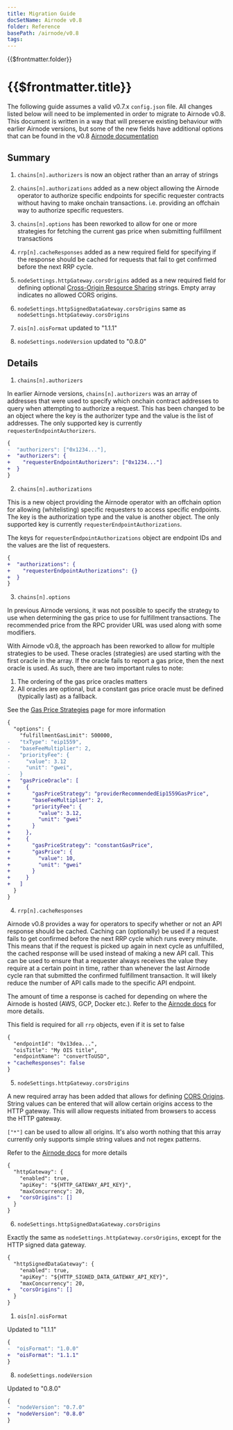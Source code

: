 ```yaml
---
title: Migration Guide
docSetName: Airnode v0.8
folder: Reference
basePath: /airnode/v0.8
tags:
---
```


<TitleSpan>{{$frontmatter.folder}}</TitleSpan>

# {{$frontmatter.title}}

<VersionWarning/>

<!--TocHeader />
<TOC class="table-of-contents" :include-level="[2,3]" /-->

The following guide assumes a valid v0.7.x `config.json` file. All changes
listed below will need to be implemented in order to migrate to Airnode v0.8.
This document is written in a way that will preserve existing behaviour with
earlier Airnode versions, but some of the new fields have additional options
that can be found in the v0.8
[Airnode documentation](https://docs.api3.org/airnode/v0.8/)

## Summary

1. `chains[n].authorizers` is now an object rather than an array of strings

2. `chains[n].authorizations` added as a new object allowing the Airnode
   operator to authorize specific endpoints for specific requester contracts
   without having to make onchain transactions. i.e. providing an offchain way
   to authorize specific requesters.

3. `chains[n].options` has been reworked to allow for one or more strategies for
   fetching the current gas price when submitting fulfillment transactions

4. `rrp[n].cacheResponses` added as a new required field for specifying if the
   response should be cached for requests that fail to get confirmed before the
   next RRP cycle.

5. `nodeSettings.httpGateway.corsOrigins` added as a new required field for
   defining optional
   [Cross-Origin Resource Sharing](https://developer.mozilla.org/en-US/docs/Web/HTTP/CORS)
   strings. Empty array indicates no allowed CORS origins.

6. `nodeSettings.httpSignedDataGateway.corsOrigins` same as
   `nodeSettings.httpGateway.corsOrigins`

7. `ois[n].oisFormat` updated to "1.1.1"

8. `nodeSettings.nodeVersion` updated to "0.8.0"

## Details

1. `chains[n].authorizers`

In earlier Airnode versions, `chains[n].authorizers` was an array of addresses
that were used to specify which onchain contract addresses to query when
attempting to authorize a request. This has been changed to be an object where
the key is the authorizer type and the value is the list of addresses. The only
supported key is currently `requesterEndpointAuthorizers`.

```diff
{
-  "authorizers": ["0x1234..."],
+  "authorizers": {
+    "requesterEndpointAuthorizers": ["0x1234..."]
+  }
}
```

2. `chains[n].authorizations`

This is a new object providing the Airnode operator with an offchain option for
allowing (whitelisting) specific requesters to access specific endpoints. The
key is the authorization type and the value is another object. The only
supported key is currently `requesterEndpointAuthorizations`.

The keys for `requesterEndpointAuthorizations` object are endpoint IDs and the
values are the list of requesters.

```diff
{
+  "authorizations": {
+    "requesterEndpointAuthorizations": {}
+  }
}
```

3. `chains[n].options`

In previous Airnode versions, it was not possible to specify the strategy to use
when determining the gas price to use for fulfillment transactions. The
recommended price from the RPC provider URL was used along with some modifiers.

With Airnode v0.8, the approach has been reworked to allow for multiple
strategies to be used. These oracles (strategies) are used starting with the
first oracle in the array. If the oracle fails to report a gas price, then the
next oracle is used. As such, there are two important rules to note:

1. The ordering of the gas price oracles matters
2. All oracles are optional, but a constant gas price oracle must be defined
   (typically last) as a fallback.

See the
[Gas Price Strategies](https://docs.api3.org/airnode/v0.8/concepts/gas-prices.html)
page for more information

```diff
{
  "options": {
    "fulfillmentGasLimit": 500000,
-   "txType": "eip1559",
-   "baseFeeMultiplier": 2,
-   "priorityFee": {
-     "value": 3.12
-     "unit": "gwei",
-   }
+   "gasPriceOracle": [
+     {
+       "gasPriceStrategy": "providerRecommendedEip1559GasPrice",
+       "baseFeeMultiplier": 2,
+       "priorityFee": {
+         "value": 3.12,
+         "unit": "gwei"
+       }
+     },
+     {
+       "gasPriceStrategy": "constantGasPrice",
+       "gasPrice": {
+         "value": 10,
+         "unit": "gwei"
+       }
+     }
+   ]
  }
}
```

4. `rrp[n].cacheResponses`

Airnode v0.8 provides a way for operators to specify whether or not an API
response should be cached. Caching can (optionally) be used if a request fails
to get confirmed before the next RRP cycle which runs every minute. This means
that if the request is picked up again in next cycle as unfulfilled, the cached
response will be used instead of making a new API call. This can be used to
ensure that a requester always receives the value they require at a certain
point in time, rather than whenever the last Airnode cycle ran that submitted
the confirmed fulfillment transaction. It will likely reduce the number of API
calls made to the specific API endpoint.

The amount of time a response is cached for depending on where the Airnode is
hosted (AWS, GCP, Docker etc.). Refer to the
[Airnode docs](https://docs.api3.org/airnode/v0.8/) for more details.

This field is required for all `rrp` objects, even if it is set to false

```diff
{
  "endpointId": "0x13dea...",
  "oisTitle": "My OIS title",
  "endpointName": "convertToUSD",
+ "cacheResponses": false
}
```

5. `nodeSettings.httpGateway.corsOrigins`

A new required array has been added that allows for defining
[CORS Origins](https://developer.mozilla.org/en-US/docs/Web/HTTP/CORS). String
values can be entered that will allow certain origins access to the HTTP
gateway. This will allow requests initiated from browsers to access the HTTP
gateway.

`["*"]` can be used to allow all origins. It's also worth nothing that this
array currently only supports simple string values and not regex patterns.

Refer to the
[Airnode docs](https://docs.api3.org/airnode/v0.8/reference/deployment-files/config-json.html#httpgateway-corsorigins)
for more details

```diff
{
  "httpGateway": {
    "enabled": true,
    "apiKey": "${HTTP_GATEWAY_API_KEY}",
    "maxConcurrency": 20,
+   "corsOrigins": []
  }
}
```

6. `nodeSettings.httpSignedDataGateway.corsOrigins`

Exactly the same as `nodeSettings.httpGateway.corsOrigins`, except for the HTTP
signed data gateway.

```diff
{
  "httpSignedDataGateway": {
    "enabled": true,
    "apiKey": "${HTTP_SIGNED_DATA_GATEWAY_API_KEY}",
    "maxConcurrency": 20,
+   "corsOrigins": []
  }
}
```

1. `ois[n].oisFormat`

Updated to "1.1.1"

```diff
{
-  "oisFormat": "1.0.0"
+  "oisFormat": "1.1.1"
}
```

8. `nodeSettings.nodeVersion`

Updated to "0.8.0"

```diff
{
-  "nodeVersion": "0.7.0"
+  "nodeVersion": "0.8.0"
}
```
